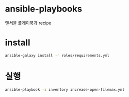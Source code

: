 # ansible-playbooks
앤서블 플레이북과 recipe

# install

```sh
ansible-galaxy install -r roles/requirements.yml 
```

# 실행

```sh
ansible-playbook -i inventory increase-open-filemax.yml
```

